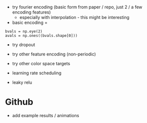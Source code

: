 - try fourier encoding (basic form from paper / repo, just 2 / a few encoding features)
	- especially with interpolation - this might be interesting
- basic encoding =

```
bvals = np.eye(2)
avals = np.ones((bvals.shape[0])) 
```


- try dropout
- try other feature encoding (non-periodic)
- try other color space targets

- learning rate scheduling
- leaky relu

# Github
- add example results / animations
